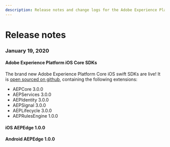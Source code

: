 ```yaml
---
description: Release notes and change logs for the Adobe Experience Platform Mobile SDKs.
---
```


# Release notes

### January 19, 2020

#### Adobe Experience Platform iOS Core SDKs
The brand new Adobe Experience Platform Core iOS swift SDKs are live! It is [open sourced on github](https://github.com/adobe/aepsdk-core-ios/), containing the following extensions:
* AEPCore 3.0.0
* AEPServices 3.0.0
* AEPIdentity 3.0.0
* AEPSignal 3.0.0
* AEPLifecycle 3.0.0
* AEPRulesEngine 1.0.0

#### iOS AEPEdge 1.0.0
#### Android AEPEdge 1.0.0

